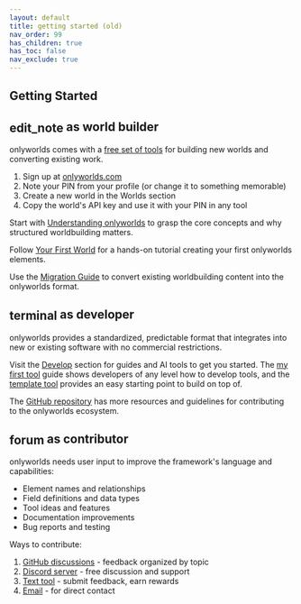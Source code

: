 ```yaml
---
layout: default
title: getting started (old)
nav_order: 99
has_children: true
has_toc: false
nav_exclude: true
---
```


## Getting Started

## <span class="material-symbols-outlined" style="vertical-align: middle;">edit_note</span> as world builder

onlyworlds comes with a [free set of tools](/docs/tools/) for building new worlds and converting existing work.

1. Sign up at [onlyworlds.com](https://onlyworlds.com) 
2. Note your PIN from your profile (or change it to something memorable)
3. Create a new world in the Worlds section
4. Copy the world's API key and use it with your PIN in any tool

Start with [Understanding onlyworlds](understanding-onlyworlds/) to grasp the core concepts and why structured worldbuilding matters.

Follow [Your First World](my-first-world/) for a hands-on tutorial creating your first onlyworlds elements.

Use the [Migration Guide](migration-guide/) to convert existing worldbuilding content into the onlyworlds format.


## <span class="material-symbols-outlined" style="vertical-align: middle;">terminal</span> as developer

onlyworlds provides a standardized, predictable format that integrates into new or existing software with no commercial restrictions.
 
Visit the [Develop](/docs/develop/) section for guides and AI tools to get you started. The [my first tool](/docs/develop/my-first-tool/) guide shows developers of any level how to develop tools, and the [template tool](https://github.com/OnlyWorlds/tool-template) provides an easy starting point to build on top of.

The [GitHub repository](https://github.com/OnlyWorlds/OnlyWorlds) has more resources and guidelines for contributing to the onlyworlds ecosystem.

## <span class="material-symbols-outlined" style="vertical-align: middle;">forum</span> as contributor

  onlyworlds needs user input to improve the framework's language and capabilities:
  - Element names and relationships
  - Field definitions and data types
  - Tool ideas and features
  - Documentation improvements
  - Bug reports and testing

  Ways to contribute:
  1. [GitHub discussions](https://github.com/OnlyWorlds/OnlyWorlds/discussions) - feedback organized by topic
  2. [Discord server](https://discord.gg/twCjqvVBwb) - free discussion and support
  3. [Text tool](https://onlyworlds.com/text_tool) - submit feedback, earn rewards
  4. [Email](mailto:info@onlyworlds.com) - for direct contact



 
